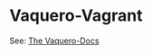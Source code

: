# Vaquero-Vagrant
See: [The Vaquero-Docs](https://ciscocloud.github.io/vaquero-docs/docs/current/getting-started.html)
